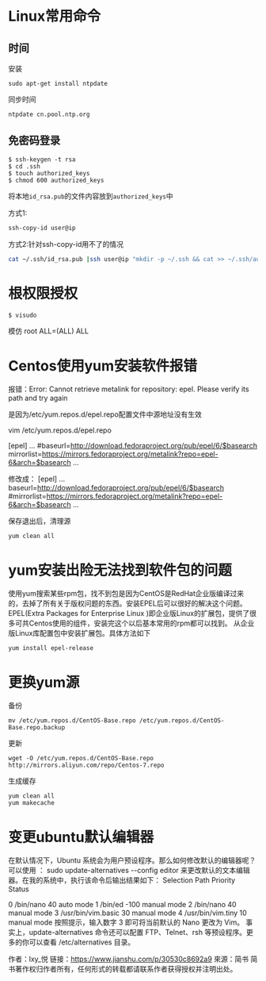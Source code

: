 # Linux常用命令

## 时间

安装
```
sudo apt-get install ntpdate
```

同步时间
```
ntpdate cn.pool.ntp.org 
```

## 免密码登录


```shell
$ ssh-keygen -t rsa
$ cd .ssh
$ touch authorized_keys
$ chmod 600 authorized_keys
```

将本地`id_rsa.pub`的文件内容放到`authorized_keys`中

方式1:
```sh
ssh-copy-id user@ip
```

方式2:针对ssh-copy-id用不了的情况

```sh
cat ~/.ssh/id_rsa.pub |ssh user@ip "mkdir -p ~/.ssh && cat >> ~/.ssh/authorized_keys"
```




# 根权限授权
```shell
$ visudo
```
模仿
root ALL=(ALL)  ALL


# Centos使用yum安装软件报错

报错：Error: Cannot retrieve metalink for repository: epel. Please verify its path and try again

是因为/etc/yum.repos.d/epel.repo配置文件中源地址没有生效

vim /etc/yum.repos.d/epel.repo

[epel]
...
#baseurl=http://download.fedoraproject.org/pub/epel/6/$basearch
mirrorlist=https://mirrors.fedoraproject.org/metalink?repo=epel-6&arch=$basearch
...

修改成：
[epel]
...
baseurl=http://download.fedoraproject.org/pub/epel/6/$basearch
#mirrorlist=https://mirrors.fedoraproject.org/metalink?repo=epel-6&arch=$basearch
...

保存退出后，清理源
```shell
yum clean all
```

# yum安装出险无法找到软件包的问题
使用yum搜索某些rpm包，找不到包是因为CentOS是RedHat企业版编译过来的，去掉了所有关于版权问题的东西。安装EPEL后可以很好的解决这个问题。EPEL(Extra Packages for Enterprise Linux )即企业版Linux的扩展包，提供了很多可共Centos使用的组件，安装完这个以后基本常用的rpm都可以找到。
从企业版Linux库配置包中安装扩展包。具体方法如下
```shell
yum install epel-release
```

# 更换yum源
备份
```
mv /etc/yum.repos.d/CentOS-Base.repo /etc/yum.repos.d/CentOS-Base.repo.backup
```
更新
```
wget -O /etc/yum.repos.d/CentOS-Base.repo http://mirrors.aliyun.com/repo/Centos-7.repo
```
生成缓存
```
yum clean all
yum makecache
```



# 变更ubuntu默认编辑器
在默认情况下，Ubuntu 系统会为用户预设程序。那么如何修改默认的编辑器呢？
可以使用 ：
sudo update-alternatives --config editor
来更改默认的文本编辑器。在我的系统中，执行该命令后输出结果如下：
Selection Path Priority Status

0 /bin/nano 40 auto mode
1 /bin/ed -100 manual mode
2 /bin/nano 40 manual mode
3 /usr/bin/vim.basic 30 manual mode
4 /usr/bin/vim.tiny 10 manual mode
按照提示，输入数字 3 即可将当前默认的 Nano 更改为 Vim。
事实上，update-alternatives 命令还可以配置 FTP、Telnet、rsh 等预设程序。更多的你可以查看 /etc/alternatives 目录。

作者：lxy_悦
链接：https://www.jianshu.com/p/30530c8692a9
來源：简书
简书著作权归作者所有，任何形式的转载都请联系作者获得授权并注明出处。
